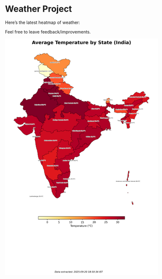 # Weather Project

Here’s the latest heatmap of weather:

Feel free to leave feedback/improvements.

![India Heatmap](docs/assets/india_heatmap.png?v=CEA0C4)
